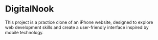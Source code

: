 # DigitalNook
This project is a practice clone of an iPhone website, designed to explore web development skills and create a user-friendly interface inspired by mobile technology.
